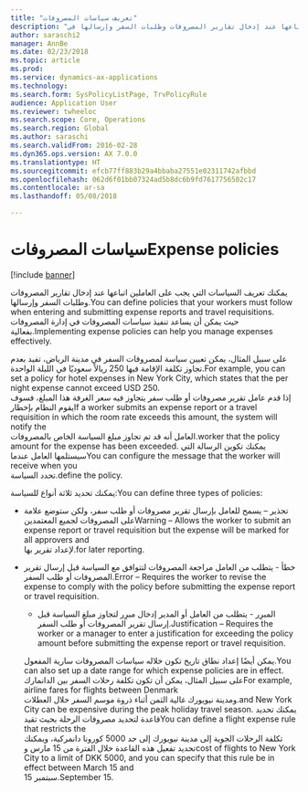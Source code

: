 ```yaml
---
title: "تعريف سياسات المصروفات"
description: "يمكنك تعريف سياسات المصروفات التي يجب على العاملين اتباعها عند إدخال تقارير المصروفات وطلبات السفر‬ وإرسالها في Microsoft Dynamics 365 for Finance and Operations."
author: saraschi2
manager: AnnBe
ms.date: 02/23/2018
ms.topic: article
ms.prod: 
ms.service: dynamics-ax-applications
ms.technology: 
ms.search.form: SysPolicyListPage, TrvPolicyRule
audience: Application User
ms.reviewer: twheeloc
ms.search.scope: Core, Operations
ms.search.region: Global
ms.author: saraschi
ms.search.validFrom: 2016-02-28
ms.dyn365.ops.version: AX 7.0.0
ms.translationtype: HT
ms.sourcegitcommit: efcb77ff883b29a4bbaba27551e02311742afbbd
ms.openlocfilehash: 062d6f01bb07324ad5b8dc6b9fd7617756502c17
ms.contentlocale: ar-sa
ms.lasthandoff: 05/08/2018

---
```


# <a name="expense-policies"></a><span data-ttu-id="1c679-103">سياسات المصروفات</span><span class="sxs-lookup"><span data-stu-id="1c679-103">Expense policies</span></span>

[!include [banner](../includes/banner.md)]

<span data-ttu-id="1c679-104">يمكنك تعريف السياسات التي يجب على العاملين اتباعها عند إدخال تقارير المصروفات وطلبات السفر‬ وإرسالها.</span><span class="sxs-lookup"><span data-stu-id="1c679-104">You can define policies that your workers must follow when entering and submitting expense reports and travel requisitions.</span></span>         
<span data-ttu-id="1c679-105">حيث يمكن أن يساعد تنفيذ سياسات المصروفات في إدارة المصروفات بفعالية.</span><span class="sxs-lookup"><span data-stu-id="1c679-105">Implementing expense policies can help you manage expenses effectively.</span></span>         

<span data-ttu-id="1c679-106">على سبيل المثال، يمكن تعيين سياسة لمصروفات السفر في مدينة الرياض، تفيد بعدم تجاوز تكلفة الإقامة فيها 250 ريالاً سعوديًا في الليلة الواحدة.</span><span class="sxs-lookup"><span data-stu-id="1c679-106">For example, you can set a policy for hotel expenses in New York City, which states that the per night expense cannot exceed USD 250.</span></span>       
<span data-ttu-id="1c679-107">إذا قدم عامل تقرير مصروفات أو طلب سفر يتجاوز فيه سعر الغرفة هذا المبلغ، فسوف يقوم النظام بإخطار</span><span class="sxs-lookup"><span data-stu-id="1c679-107">If a worker submits an expense report or a travel requisition in which the room rate exceeds this amount, the system will notify the</span></span>        
<span data-ttu-id="1c679-108">العامل أنه قد تم تجاوز مبلغ السياسة الخاص بالمصروفات.</span><span class="sxs-lookup"><span data-stu-id="1c679-108">worker that the policy amount for the expense has been exceeded.</span></span> <span data-ttu-id="1c679-109">يمكنك تكوين الرسالة التي سيستلمها العامل عندما</span><span class="sxs-lookup"><span data-stu-id="1c679-109">You can configure the message that the worker will receive when you</span></span>        
<span data-ttu-id="1c679-110">تحدد السياسة.</span><span class="sxs-lookup"><span data-stu-id="1c679-110">define the policy.</span></span>      
        
<span data-ttu-id="1c679-111">يمكنك تحديد ثلاثة أنواع للسياسة:</span><span class="sxs-lookup"><span data-stu-id="1c679-111">You can define three types of policies:</span></span>         
        
- <span data-ttu-id="1c679-112">تحذير – يسمح للعامل بإرسال تقرير مصروفات أو طلب سفر، ولكن ستوضع علامة على المصروفات لجميع المعتمدين</span><span class="sxs-lookup"><span data-stu-id="1c679-112">Warning – Allows the worker to submit an expense report or travel requisition but the expense will be marked for all approvers and</span></span>        
  <span data-ttu-id="1c679-113">لإعداد تقرير بها.</span><span class="sxs-lookup"><span data-stu-id="1c679-113">for later reporting.</span></span>        

- <span data-ttu-id="1c679-114">خطأ - يتطلب من العامل مراجعة المصروفات لتتوافق مع السياسة قبل إرسال تقرير المصروفات أو طلب السفر.</span><span class="sxs-lookup"><span data-stu-id="1c679-114">Error – Requires the worker to revise the expense to comply with the policy before submitting the expense report or travel requisition.</span></span>       
 
  - <span data-ttu-id="1c679-115">المبرِر - يتطلب من العامل أو المدير إدخال مبرِر لتجاوز مبلغ السياسة قبل إرسال تقرير المصروفات أو طلب السفر.</span><span class="sxs-lookup"><span data-stu-id="1c679-115">Justification – Requires the worker or a manager to enter a justification for exceeding the policy amount before submitting the expense report or travel requisition.</span></span>        
 
  <span data-ttu-id="1c679-116">يمكن أيضًا إعداد نطاق تاريخ تكون خلاله سياسات المصروفات سارية المفعول.</span><span class="sxs-lookup"><span data-stu-id="1c679-116">You can also set up a date range for which expense policies are in effect.</span></span> <span data-ttu-id="1c679-117">على سبيل المثال، يمكن أن تكون تكلفة رحلات السفر بين الدانمارك</span><span class="sxs-lookup"><span data-stu-id="1c679-117">For example, airline fares for flights between Denmark</span></span>      
  <span data-ttu-id="1c679-118">ومدينة نيويورك غالية الثمن أثناء ذروة موسم السفر خلال العطلات.</span><span class="sxs-lookup"><span data-stu-id="1c679-118">and New York City can be expensive during the peak holiday travel season.</span></span> <span data-ttu-id="1c679-119">يمكنك تحديد قاعدة لتحديد مصروفات الرحلة بحيث تقيد</span><span class="sxs-lookup"><span data-stu-id="1c679-119">You can define a flight expense rule that restricts the</span></span>      
  <span data-ttu-id="1c679-120">تكلفة الرحلات الجوية إلى مدينة نيويورك إلى حد 5000 كورونا دانمركية، ويمكنك تحديد تفعيل هذه القاعدة خلال الفترة من 15 مارس و</span><span class="sxs-lookup"><span data-stu-id="1c679-120">cost of flights to New York City to a limit of DKK 5000, and you can specify that this rule be in effect between March 15 and</span></span>      
  <span data-ttu-id="1c679-121">15 سبتمبر.</span><span class="sxs-lookup"><span data-stu-id="1c679-121">September 15.</span></span>

